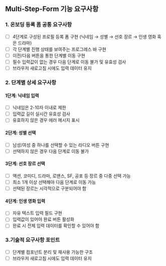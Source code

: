 ## Multi-Step-Form 기능 요구사항

### 1. 온보딩 등록 폼 공통 요구사항

- [ ] 4단계로 구성된 프로필 등록 폼 구현 (닉네임 → 성별 → 선호 장르 → 인생 영화 혹은 드라마)
- [ ] 각 단계별 진행 상태를 보여주는 프로그레스 바 구현
- [ ] 이전/다음 버튼을 통한 단계별 이동 구현
- [ ] 필수 입력값이 없는 경우 다음 단계로 이동 불가 및 유효성 검사
- [ ] 브라우저 새로고침 시에도 입력 데이터 유지

### 2. 단계별 상세 요구사항

#### 1단계: 닉네임 입력

- [ ] 닉네임은 2-10자 이내로 제한
- [ ] 입력값 길이 실시간 유효성 검사
- [ ] 유효하지 않은 경우 에러 메시지 표시

#### 2단계: 성별 선택

- [ ] 남성/여성 중 하나를 선택할 수 있는 라디오 버튼 구현
- [ ] 선택하지 않은 경우 다음 단계로 이동 불가

#### 3단계: 선호 장르 선택

- [ ] 액션, 코미디, 드라마, 로맨스, SF, 공포 등 장르 중 다중 선택 가능
- [ ] 최소 1개 이상 선택해야 다음 단계로 이동 가능
- [ ] 선택된 장르는 시각적으로 구분되어야 함

#### 4단계: 인생 영화 입력

- [ ] 자유 텍스트 입력 필드 구현
- [ ] 입력값이 있어야 완료 버튼 활성화
- [ ] 완료 시 전체 입력 데이터를 확인할 수 있어야 함

### 3.기술적 요구사항 포인트

- [ ] 단계별 컴포넌트 분리 및 재사용 가능한 구조
- [ ] 브라우저 새로고침 시에도 입력 데이터 유지
